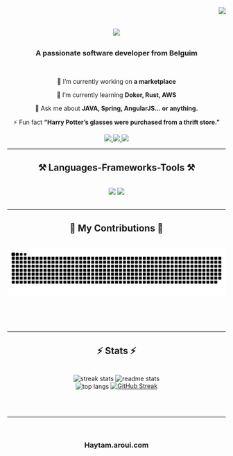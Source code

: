 <img align="right" src="https://visitor-badge.laobi.icu/badge?page_id=haytamaroui.haytamaroui" />

<h1 align="center">
    <img src="https://readme-typing-svg.herokuapp.com/?font=Righteous&size=35&center=true&vCenter=true&width=500&height=70&duration=4000&lines=Hi+There!+👋;+I'm+Haytam+Aroui!;" />
</h1>

<h3 align="center">A passionate software developer from Belguim</h3>

<br/>

<div align="center">
 
 🔭 I’m currently working on **a marketplace**
 
 🌱 I’m currently learning **Doker, Rust, AWS**

💬 Ask me about **JAVA, Spring, AngularJS... or anything.**

⚡ Fun fact **“Harry Potter’s glasses were purchased from a thrift store.”**

 </div>
 
<div align="center"> 
  <a href="mailto:haytam.aroui@gmail.com">
    <img src="https://img.shields.io/badge/Gmail-333333?style=for-the-badge&logo=gmail&logoColor=red" />
  </a>
  <a href="https://www.linkedin.com/in/haytam-aroui/" target="_blank">
    <img src="https://img.shields.io/badge/LinkedIn-0077B5?style=for-the-badge&logo=linkedin&logoColor=white" target="_blank" />
  </a>
  <a href="https://github.com/haytamAroui/" target="_blank">
     <img src="https://img.shields.io/badge/Portfolio-FF5722?style=for-the-badge&logo=todoist&logoColor=white" target="_blank" /> <!-- sqlite, safari, google-chrome are other good icon options -->
  </a>
</div>

 <hr/>
 
<h2 align="center">⚒️ Languages-Frameworks-Tools ⚒️</h2>
<br/>
<div align="center">
    <img src="https://skillicons.dev/icons?i=react,bootstrap,html,css,vscode,github,figma,tailwind,git,r" />
    <img src="https://skillicons.dev/icons?i=JAVA ,Spring,javascript,typescript,firebase,mongodb,c,java,nextjs,mysql" /><br>
</div>

<br/>
<hr/>

<div align="center">
  <h2>🐍 My Contributions 🐍</h2>
  <br>
  <img alt="snake eating my contributions" src="https://raw.githubusercontent.com/salesp07/salesp07/output/github-contribution-grid-snake.svg" />
  
  <br/><br/><br/>
</div>

<hr/>

<h2 align="center">⚡ Stats ⚡</h2>
<br>
<div align=center>
  <img width=390 src="https://github-readme-stats.vercel.app/api/top-langs/?username=haytamaroui&count_private=true&theme=react&border_radius=10" alt="streak stats"/>
  <img width=390 src="https://github-readme-stats.vercel.app/api?username=haytamaroui&count_private=true&show_icons=true&theme=react&rank_icon=github&border_radius=10" alt="readme stats" />
  <br/>
   
 <img width=325 align="center" src="https://github-readme-stats-haytamaroui.vercel.app/api/top-langs/?username=salesp07&hide=HTML&langs_count=8&layout=compact&theme=react&border_radius=10&size_weight=0.5&count_weight=0.5&exclude_repo=github-readme-stats" alt="top langs" />
    <a href="https://git.io/streak-stats"><img src="https://streak-stats.demolab.com?user=haytamaroui&theme=transparent&hide_border=true" alt="GitHub Streak" /></a>
</div>

<br/><br/>

<hr/>

<br/>

<h3 align="center">Haytam.aroui.com</h3>


<br/>
